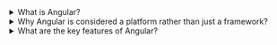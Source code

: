 <details>
  <summary>What is Angular?</summary>
  <p>Angular is a platform and framework for building single-page client applications using HTML and TypeScript. Developed by Google, it provides a robust architecture and a set of tools to build scalable web applications.</p>
</details>

<details>
  <summary>Why Angular is considered a platform rather than just a framework?</summary>
  <p>Angular is considered a platform because it provides a comprehensive suite of tools, libraries, and functionalities that cover every aspect of the application development lifecycle. This integrated approach simplifies the development process and allows developers to focus on building robust, scalable, and maintainable applications.
  1.Comprehensive Ecosystem
Angular is more than just a framework for building single-page applications (SPAs). It provides a complete ecosystem that includes everything needed for development, from development tools to testing utilities, and beyond. This comprehensive approach makes it a platform. Key components include:

Angular CLI: A powerful command-line interface that helps with project creation, building, deployment, and more.
RxJS: A library for reactive programming using observables, making it easier to manage asynchronous data streams.
NgRx: A state management library inspired by Redux, used for managing application state in a reactive way.
Angular Material: A UI component library that follows Material Design principles, providing pre-built UI components. 2. Built-In Tools and Libraries
Angular includes a suite of built-in tools and libraries that cover a wide range of functionalities, reducing the need for third-party integrations. Examples include:

Routing: Angular provides a powerful router to manage navigation and URL paths.
Forms: Comprehensive support for template-driven and reactive forms, along with validation.
HTTP Client: An HTTP client module for making HTTP requests to back-end services. 3. Development Workflow
Angular supports the entire development workflow from setup to production. This includes:

Project Setup: Using Angular CLI to scaffold new projects with best practices.
Development: Tools like Hot Module Replacement (HMR) and live reloading enhance the development experience.
Testing: Integrated support for unit tests and end-to-end (E2E) tests using Jasmine, Karma, and Protractor.
Build and Optimization: Angular CLI handles the build process, including optimizations like Ahead-of-Time (AOT) compilation, tree-shaking, and bundling.
Deployment: Tools for easy deployment to various environments. 4. Modularity and Scalability
Angular is designed with modularity and scalability in mind. Features like lazy loading, dependency injection, and modular architecture make it easier to build large-scale applications that can be maintained and extended over time.

5. Cross-Platform Development
   Angular supports cross-platform development. While primarily used for web applications, Angular also has support for mobile and desktop applications through integrations like:

Angular Universal: For server-side rendering and improving performance and SEO.
Ionic: A framework for building mobile applications using Angular.
Electron: For building desktop applications. 6. Strong Community and Ecosystem
Angular is backed by Google and has a strong community of developers, extensive documentation, and a rich ecosystem of third-party libraries and tools. This support enhances its capability to serve as a full-fledged platform.

7. Consistency and Maintainability
By providing a structured approach to application development, Angular ensures consistency across different projects and teams. The use of TypeScript, strict typing, and Angular-specific coding guidelines contribute to maintainable and scalable codebases.
  </p>
</details>

<details>
<summary>What are the key features of Angular?</summary>
<p>Key features include two-way data binding, MVC architecture, dependency injection, directives, and a comprehensive routing system.</p>
<p>Angular, developed and maintained by Google, is a robust platform for building web applications. It offers a comprehensive set of features that support the development, testing, and deployment of complex applications. Here are some of the key features of Angular:</p>
1. Component-Based Architecture
Angular's architecture revolves around components, which are the building blocks of the application. Each component encapsulates its own logic, template, and styles, promoting modularity and reusability.

2. TypeScript Support
   Angular is built with TypeScript, a superset of JavaScript that includes type definitions. TypeScript helps catch errors at compile-time, provides better tooling with autocompletion and refactoring, and improves code maintainability.

3. Dependency Injection (DI)
   Angular's DI framework allows for the efficient management of service dependencies. It makes the code more modular, testable, and maintainable by allowing components to declare dependencies rather than instantiating them.

4. Reactive Programming with RxJS
   Angular incorporates RxJS, a library for reactive programming using observables. This allows developers to handle asynchronous operations and data streams with powerful operators, making it easier to manage complex data flows and state changes.

5. Angular CLI
   The Angular Command Line Interface (CLI) streamlines the development process. It provides commands for scaffolding, building, testing, and deploying applications, ensuring adherence to best practices and reducing the setup and configuration burden.

6. Routing
   Angular's built-in router enables navigation between different views or components within a single-page application (SPA). It supports lazy loading, guards, and resolver services, which help manage navigation and data retrieval efficiently.

7. Forms Handling
   Angular offers comprehensive support for both template-driven and reactive forms, including validation and form control. This flexibility allows developers to choose the most suitable approach for their application's needs.

8. HTTP Client
   Angular provides a robust HTTP client for communicating with backend services via XMLHttpRequests or JSONP. It supports features like request and response interception, progress events, and error handling.

9. Animation Support
   Angular includes a module for creating complex animations and transitions using the Angular Animation API. This allows for the enhancement of user experience with smooth and performant animations.

10. Testing
    Angular has built-in support for unit testing and end-to-end (E2E) testing. It integrates with testing frameworks like Jasmine and Karma for unit tests and Protractor for E2E tests, making it easier to write, run, and maintain tests.

11. Internationalization (i18n)
    Angular provides tools for internationalizing and localizing applications. This includes support for translating the UI into different languages, formatting dates and numbers, and handling pluralization rules.

12. Performance Optimizations
    Angular includes various performance optimization features such as Ahead-of-Time (AOT) compilation, which pre-compiles application code during the build process to reduce the amount of work the browser needs to do at runtime. Other features like tree-shaking and lazy loading further enhance performance by minimizing the application size and load times.

13. Angular Universal
    Angular Universal allows for server-side rendering (SSR) of Angular applications. SSR improves the performance of the application, especially for the initial load, and enhances search engine optimization (SEO).

14. Angular Material
    Angular Material is a UI component library that follows Google's Material Design guidelines. It provides pre-built, customizable UI components that help in building consistent and visually appealing user interfaces.

15. Modular Structure
Angular applications are organized into modules, which can be eagerly or lazily loaded. This modular approach improves code management, reuse, and separation of concerns.
</details>
